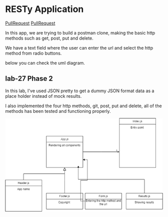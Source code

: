 # RESTy Application

[PullRequest](https://github.com/JalalHasan-22/resty/pull/2)
[PullRequest](https://github.com/JalalHasan-22/resty/pull/1)

In this app, we are trying to build a postman clone, making the basic http methods such as get, post, put and delete.

We have a text field where the user can enter the url and select the http method from radio buttons.

below you can check the uml diagram.

## lab-27 Phase 2

In this lab, I've used JSON pretty to get a dummy JSON format data as a place holder instead of mock results.

I also implemented the four http methods, git, post, put and delete, all of the methods has been tested and functioning properly.

![UML](assets/lab26.drawio.png)
